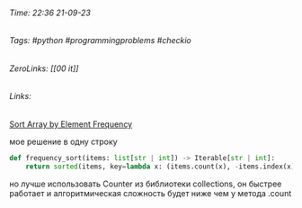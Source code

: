 ###### Time: 22:36  21-09-23  
###### Tags: #python #programmingproblems #checkio 
###### ZeroLinks: [[00 it]]
###### Links: 

[Sort Array by Element Frequency](https://py.checkio.org/ru/mission/sort-array-by-element-frequency/)

мое решение в одну строку

```python
def frequency_sort(items: list[str | int]) -> Iterable[str | int]:
    return sorted(items, key=lambda x: (items.count(x), -items.index(x)), reverse=True)
```

но лучше использовать Counter из библиотеки collections, он быстрее работает и алгоритмическая сложность будет ниже чем у метода .count